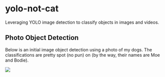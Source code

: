 # yolo-not-cat

Leveraging YOLO image detection to classify objects in images and videos.

## Photo Object Detection

Below is an initial image object detection using a photo of my dogs. The classifications are pretty spot (no pun) on (by the way, their names are Moe and Bodie).

<img src="https://github.com/datavizhokie/yolo-not-cat/blob/main/beages_roof_class_result.png">
